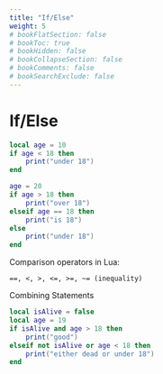 ```yaml
---
title: "If/Else"
weight: 5
# bookFlatSection: false
# bookToc: true
# bookHidden: false
# bookCollapseSection: false
# bookComments: false
# bookSearchExclude: false
---
```


# If/Else

```lua
local age = 10
if age < 18 then
    print("under 18")
end

age = 20
if age > 18 then
    print("over 18")
elseif age == 18 then
    print("is 18")
else
    print("under 18")
end
```

Comparison operators in Lua:
```
==, <, >, <=, >=, ~= (inequality)
```

Combining Statements

```lua
local isAlive = false
local age = 19
if isAlive and age > 18 then
    print("good")
elseif not isAlive or age < 18 then
    print("either dead or under 18")
end
```
